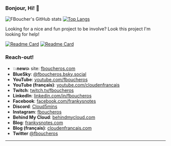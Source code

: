### Bonjour, Hi! 👋

![FBoucher's GitHub stats](https://github-readme-stats-gold-six-79.vercel.app/api?username=fboucher&show_icons=true&hide_rank=true&include_all_commits&show_owner&theme=react)
[![Top Langs](https://github-readme-stats-gold-six-79.vercel.app/api/top-langs/?username=fboucher&layout=compact&theme=react)](https://github.com/anuraghazra/github-readme-stats)

Looking for a nice and fun project to be involve? Look this project I'm looking for help!

[![Readme Card](https://github-readme-stats-gold-six-79.vercel.app/api/pin/?username=fboucher&repo=azurlshortener&theme=react)](https://github.com/FBoucher/AzUrlShortener)
[![Readme Card](https://github-readme-stats-gold-six-79.vercel.app/api/pin/?username=fboucher&repo=2d6-dungeon-app&theme=react)](https://github.com/FBoucher/2d6-dungeon-app)

### Reach-out!
- 💥**new💥** site: [fboucheros.com](https://fboucheros.com)
- **BlueSky**: [@fboucheros.bsky.social](https://bsky.app/profile/fboucheros.bsky.social)
- **YouTube**:  [youtube.com/fboucheros](https://www.youtube.com/c/fboucheros)
- **YouTube (français)**: [youtube.com/cloudenfrancais](https://www.youtube.com/cloudenfrancais)
- **Twitch**:   [twitch.tv/fboucheros](https://www.twitch.tv/fboucheros)
- **LinkedIn**: [linkedin.com/in/fboucheros](https://www.linkedin.com/in/fboucheros)
- **Facebook**: [facebook.com/frankysnotes](https://www.facebook.com/frankysnotes)
- **Discord**:  [Cloud5mins](https://discord.gg/pVcAYw)
- **Instagram**:  [fboucheros](https://www.instagram.com/fboucheros) 
- **Behind My Cloud**:  [behindmycloud.com](https://behindmycloud.com)
- **Blog**:  [frankysnotes.com](http://www.frankysnotes.com/)
- **Blog (français)**:  [cloudenfrancais.com](https://www.cloudenfrancais.com/)
- **Twitter**  [@fboucheros](https://twitter.com/fboucheros)
---
